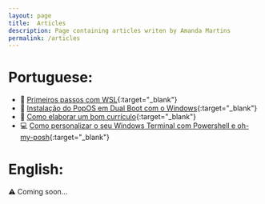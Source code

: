 ```yaml
---
layout: page
title:  Articles
description: Page containing articles writen by Amanda Martins
permalink: /articles
---
```


# Portuguese:

- 🐧 [Primeiros passos com WSL](https://dev.to/feministech/primeiros-passos-com-wsl-fk1){:target="_blank"}
- 🐧 [Instalação do PopOS em Dual Boot com o Windows](https://dev.to/acaverna/instalacao-do-popos-em-dual-boot-com-o-windows-48h8){:target="_blank"}
- 📜 [Como elaborar um bom currículo](https://dev.to/feministech/como-elaborar-um-bom-curriculo-19ka){:target="_blank"}
- 💻 [Como personalizar o seu Windows Terminal com Powershell e oh-my-posh](https://dev.to/feministech/como-personalizar-o-seu-windows-terminal-com-poweshell-e-oh-my-posh-3j52){:target="_blank"}

# English:

⚠️ Coming soon...
